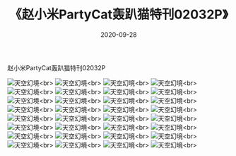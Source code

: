 ﻿---
layout: post
title: 《赵小米PartyCat轰趴猫特刊02032P》
date: 2020-09-28
img: http://photo.orgx.cf/性感/2020/赵小米PartyCat轰趴猫特刊02032P/000.jpg
tags: [美女,性感,泳衣]
---

赵小米PartyCat轰趴猫特刊02032P



![天空幻境](http://photo.orgx.cf/性感/2020/赵小米PartyCat轰趴猫特刊02032P/001.jpg''天空幻境'')<br>
![天空幻境](http://photo.orgx.cf/性感/2020/赵小米PartyCat轰趴猫特刊02032P/002.jpg''天空幻境'')<br>
![天空幻境](http://photo.orgx.cf/性感/2020/赵小米PartyCat轰趴猫特刊02032P/003.jpg''天空幻境'')<br>
![天空幻境](http://photo.orgx.cf/性感/2020/赵小米PartyCat轰趴猫特刊02032P/004.jpg''天空幻境'')<br>
![天空幻境](http://photo.orgx.cf/性感/2020/赵小米PartyCat轰趴猫特刊02032P/005.jpg''天空幻境'')<br>
![天空幻境](http://photo.orgx.cf/性感/2020/赵小米PartyCat轰趴猫特刊02032P/006.jpg''天空幻境'')<br>
![天空幻境](http://photo.orgx.cf/性感/2020/赵小米PartyCat轰趴猫特刊02032P/007.jpg''天空幻境'')<br>
![天空幻境](http://photo.orgx.cf/性感/2020/赵小米PartyCat轰趴猫特刊02032P/008.jpg''天空幻境'')<br>
![天空幻境](http://photo.orgx.cf/性感/2020/赵小米PartyCat轰趴猫特刊02032P/009.jpg''天空幻境'')<br>
![天空幻境](http://photo.orgx.cf/性感/2020/赵小米PartyCat轰趴猫特刊02032P/010.jpg''天空幻境'')<br>
![天空幻境](http://photo.orgx.cf/性感/2020/赵小米PartyCat轰趴猫特刊02032P/011.jpg''天空幻境'')<br>
![天空幻境](http://photo.orgx.cf/性感/2020/赵小米PartyCat轰趴猫特刊02032P/012.jpg''天空幻境'')<br>
![天空幻境](http://photo.orgx.cf/性感/2020/赵小米PartyCat轰趴猫特刊02032P/013.jpg''天空幻境'')<br>
![天空幻境](http://photo.orgx.cf/性感/2020/赵小米PartyCat轰趴猫特刊02032P/014.jpg''天空幻境'')<br>
![天空幻境](http://photo.orgx.cf/性感/2020/赵小米PartyCat轰趴猫特刊02032P/015.jpg''天空幻境'')<br>
![天空幻境](http://photo.orgx.cf/性感/2020/赵小米PartyCat轰趴猫特刊02032P/016.jpg''天空幻境'')<br>
![天空幻境](http://photo.orgx.cf/性感/2020/赵小米PartyCat轰趴猫特刊02032P/017.jpg''天空幻境'')<br>
![天空幻境](http://photo.orgx.cf/性感/2020/赵小米PartyCat轰趴猫特刊02032P/018.jpg''天空幻境'')<br>
![天空幻境](http://photo.orgx.cf/性感/2020/赵小米PartyCat轰趴猫特刊02032P/019.jpg''天空幻境'')<br>
![天空幻境](http://photo.orgx.cf/性感/2020/赵小米PartyCat轰趴猫特刊02032P/020.jpg''天空幻境'')<br>
![天空幻境](http://photo.orgx.cf/性感/2020/赵小米PartyCat轰趴猫特刊02032P/021.jpg''天空幻境'')<br>
![天空幻境](http://photo.orgx.cf/性感/2020/赵小米PartyCat轰趴猫特刊02032P/022.jpg''天空幻境'')<br>
![天空幻境](http://photo.orgx.cf/性感/2020/赵小米PartyCat轰趴猫特刊02032P/023.jpg''天空幻境'')<br>
![天空幻境](http://photo.orgx.cf/性感/2020/赵小米PartyCat轰趴猫特刊02032P/024.jpg''天空幻境'')<br>
![天空幻境](http://photo.orgx.cf/性感/2020/赵小米PartyCat轰趴猫特刊02032P/025.jpg''天空幻境'')<br>
![天空幻境](http://photo.orgx.cf/性感/2020/赵小米PartyCat轰趴猫特刊02032P/026.jpg''天空幻境'')<br>
![天空幻境](http://photo.orgx.cf/性感/2020/赵小米PartyCat轰趴猫特刊02032P/027.jpg''天空幻境'')<br>
![天空幻境](http://photo.orgx.cf/性感/2020/赵小米PartyCat轰趴猫特刊02032P/028.jpg''天空幻境'')<br>
![天空幻境](http://photo.orgx.cf/性感/2020/赵小米PartyCat轰趴猫特刊02032P/029.jpg''天空幻境'')<br>
![天空幻境](http://photo.orgx.cf/性感/2020/赵小米PartyCat轰趴猫特刊02032P/030.jpg''天空幻境'')<br>
![天空幻境](http://photo.orgx.cf/性感/2020/赵小米PartyCat轰趴猫特刊02032P/031.jpg''天空幻境'')<br>
![天空幻境](http://photo.orgx.cf/性感/2020/赵小米PartyCat轰趴猫特刊02032P/032.jpg''天空幻境'')<br>